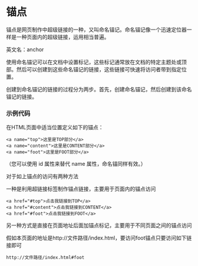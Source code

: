锚点
===

锚点是网页制作中超级链接的一种，又叫命名锚记。命名锚记像一个迅速定位器一样是一种页面内的超级链接，运用相当普遍。

英文名：anchor

使用命名锚记可以在文档中设置标记，这些标记通常放在文档的特定主题处或顶部。然后可以创建到这些命名锚记的链接，这些链接可快速将访问者带到指定位置。

创建到命名锚记的链接的过程分为两步。首先，创建命名锚记，然后创建到该命名锚记的链接。

### 示例代码

在HTML页面中适当位置定义如下的锚点：

	<a name="top">这里是TOP部分</a>
	<a name="content">这里是CONTENT部分</a>
	<a name="foot">这里是FOOT部分</a>

（您可以使用 id 属性来替代 name 属性，命名锚同样有效。）

对于如上锚点的访问有两种方法

一种是利用超链接标签<a></a>制作锚点链接，主要用于页面内的锚点访问

	<a href="#top">点击我链接到TOP</a>
	<a href="#content">点击我链接到CONTENT</a>
	<a href="#foot">点击我链接到FOOT</a>

另一种方式是直接在页面地址后面加锚点标记，主要用于不同页面之间的锚点访问

假如本页面的地址是http://文件路径/index.html，要访问foot锚点只要访问如下链接即可

	http://文件路径/index.html#foot
